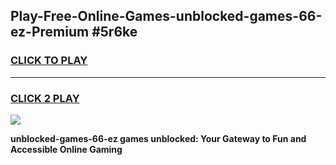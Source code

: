 
## Play-Free-Online-Games-unblocked-games-66-ez-Premium #5r6ke
<h3>
<a href="https://premium.freeplayer.one?title=unblocked-games-66-ez&ref=8M">CLICK TO PLAY</a></h3>
<hr>

<h3>
<a href="https://premium.freeplayer.one?title=unblocked-games-66-ez&ref=8M">CLICK 2 PLAY</a>
  
</h3>

<a href="https://premium.freeplayer.one?title=unblocked-games-66-ez&ref=8M"><img src="https://clearcache.store/games.png"></a>


**unblocked-games-66-ez games unblocked: Your Gateway to Fun and Accessible Online Gaming**
